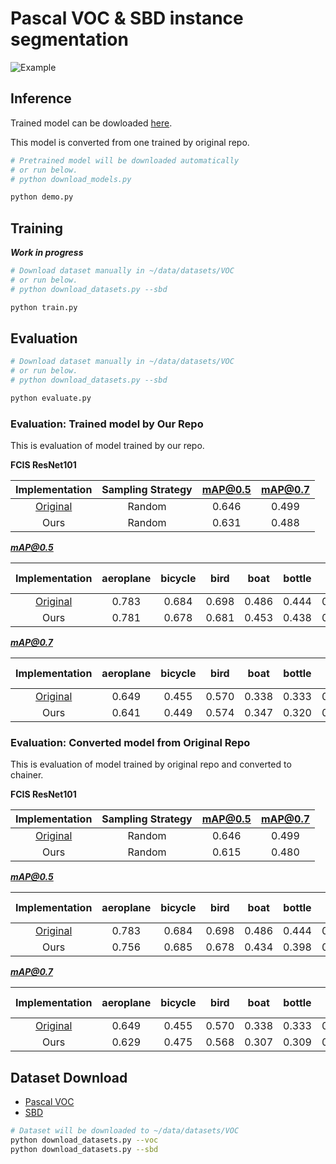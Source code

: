 # Pascal VOC & SBD instance segmentation

![Example](../../static/voc_example.png)

## Inference

Trained model can be dowloaded [here](https://drive.google.com/open?id=1QDquG8SlbvnlsJpfMhuZn8g0tpe84lVt).

This model is converted from one trained by original repo.

```bash
# Pretrained model will be downloaded automatically
# or run below.
# python download_models.py

python demo.py
```

## Training

***Work in progress***

```bash
# Download dataset manually in ~/data/datasets/VOC
# or run below.
# python download_datasets.py --sbd

python train.py
```

## Evaluation

```bash
# Download dataset manually in ~/data/datasets/VOC
# or run below.
# python download_datasets.py --sbd

python evaluate.py
```

### Evaluation: Trained model by Our Repo

This is evaluation of model trained by our repo.

**FCIS ResNet101**

| Implementation | Sampling Strategy | mAP@0.5 | mAP@0.7 |
|:--------------:|:-----------------:|:-------:|:-------:|
| [Original](https://github.com/msracver/FCIS) | Random | 0.646 | 0.499 |
| Ours | Random | 0.631 | 0.488 |

***mAP@0.5***

| Implementation | aeroplane | bicycle | bird | boat | bottle | bus | car | cat | chair | cow | dining table | dog | horse | motorbike | person | potted plant | sheep | sofa | train | tv/monitor |
|:--------------:|:---------:|:-------:|:----:|:----:|:------:|:---:|:---:|:---:|:-----:|:---:|:------------:|:---:|:-----:|:---------:|:------:|:------------:|:-----:|:----:|:-----:|:----------:|
| [Original](https://github.com/msracver/FCIS) | 0.783 | 0.684 | 0.698 | 0.486 | 0.444 | 0.790 | 0.677 | 0.840 | 0.420 | 0.657 | 0.384 | 0.812 | 0.720 | 0.738 | 0.754 | 0.415 | 0.704 | 0.491 | 0.775 | 0.639 |
| Ours | 0.781 | 0.678 | 0.681 | 0.453 | 0.438 | 0.791 | 0.667 | 0.837 | 0.403 | 0.629 | 0.375 | 0.810 | 0.709 | 0.719 | 0.693 | 0.395 | 0.668 | 0.492 | 0.771 | 0.634 |

***mAP@0.7***

| Implementation | aeroplane | bicycle | bird | boat | bottle | bus | car | cat | chair | cow | dining table | dog | horse | motorbike | person | potted plant | sheep | sofa | train | tv/monitor |
|:--------------:|:---------:|:-------:|:----:|:----:|:------:|:---:|:---:|:---:|:-----:|:---:|:------------:|:---:|:-----:|:---------:|:------:|:------------:|:-----:|:----:|:-----:|:----------:|
| [Original](https://github.com/msracver/FCIS) | 0.649 | 0.455 | 0.570 | 0.338 | 0.333 | 0.754 | 0.547 | 0.745 | 0.246 | 0.534 | 0.245 | 0.703 | 0.478 | 0.530 | 0.543 | 0.264 | 0.533 | 0.324 | 0.660 | 0.536 |
| Ours | 0.641 | 0.449 | 0.574 | 0.347 | 0.320 | 0.711 | 0.570 | 0.754 | 0.236 | 0.485 | 0.197 | 0.700 | 0.494 | 0.531 | 0.480 | 0.248 | 0.471 | 0.351 | 0.666 | 0.543 |

### Evaluation: Converted model from Original Repo

This is evaluation of model trained by original repo and converted to chainer.

**FCIS ResNet101**

| Implementation | Sampling Strategy | mAP@0.5 | mAP@0.7 |
|:--------------:|:-----------------:|:-------:|:-------:|
| [Original](https://github.com/msracver/FCIS) | Random | 0.646 | 0.499 |
| Ours | Random | 0.615 | 0.480 |

***mAP@0.5***

| Implementation | aeroplane | bicycle | bird | boat | bottle | bus | car | cat | chair | cow | dining table | dog | horse | motorbike | person | potted plant | sheep | sofa | train | tv/monitor |
|:--------------:|:---------:|:-------:|:----:|:----:|:------:|:---:|:---:|:---:|:-----:|:---:|:------------:|:---:|:-----:|:---------:|:------:|:------------:|:-----:|:----:|:-----:|:----------:|
| [Original](https://github.com/msracver/FCIS) | 0.783 | 0.684 | 0.698 | 0.486 | 0.444 | 0.790 | 0.677 | 0.840 | 0.420 | 0.657 | 0.384 | 0.812 | 0.720 | 0.738 | 0.754 | 0.415 | 0.704 | 0.491 | 0.775 | 0.639 |
| Ours | 0.756 | 0.685 | 0.678 | 0.434 | 0.398 | 0.776 | 0.615 | 0.827 | 0.375 | 0.646 | 0.334 | 0.775 | 0.707 | 0.702 | 0.698 | 0.407 | 0.668 | 0.473 | 0.752 | 0.587 |

***mAP@0.7***

| Implementation | aeroplane | bicycle | bird | boat | bottle | bus | car | cat | chair | cow | dining table | dog | horse | motorbike | person | potted plant | sheep | sofa | train | tv/monitor |
|:--------------:|:---------:|:-------:|:----:|:----:|:------:|:---:|:---:|:---:|:-----:|:---:|:------------:|:---:|:-----:|:---------:|:------:|:------------:|:-----:|:----:|:-----:|:----------:|
| [Original](https://github.com/msracver/FCIS) | 0.649 | 0.455 | 0.570 | 0.338 | 0.333 | 0.754 | 0.547 | 0.745 | 0.246 | 0.534 | 0.245 | 0.703 | 0.478 | 0.530 | 0.543 | 0.264 | 0.533 | 0.324 | 0.660 | 0.536 |
| Ours | 0.629 | 0.475 | 0.568 | 0.307 | 0.309 | 0.717 | 0.512 | 0.746 | 0.231 | 0.517 | 0.200 | 0.685 | 0.486 | 0.518 | 0.491 | 0.252 | 0.511 | 0.327 | 0.626 | 0.500 |


## Dataset Download

- [Pascal VOC](http://host.robots.ox.ac.uk/pascal/VOC/)
- [SBD](http://home.bharathh.info/pubs/codes/SBD/download.html)

```bash
# Dataset will be downloaded to ~/data/datasets/VOC
python download_datasets.py --voc
python download_datasets.py --sbd
```
